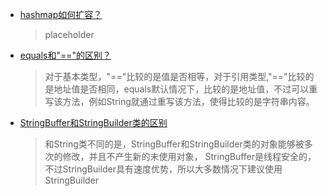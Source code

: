 - [hashmap如何扩容？](#)
  > placeholder
- [equals和"=="的区别？](#)
  > 对于基本类型，"=="比较的是值是否相等，对于引用类型,"=="比较的是地址值是否相同，equals默认情况下，比较的是地址值，不过可以重写该方法，例如String就通过重写该方法，使得比较的是字符串内容。
- [StringBuffer和StringBuilder类的区别](#)
  > 和String类不同的是，StringBuffer和StringBuilder类的对象能够被多次的修改，并且不产生新的未使用对象， StringBuffer是线程安全的，不过StringBuilder具有速度优势，所以大多数情况下建议使用StringBuilder
